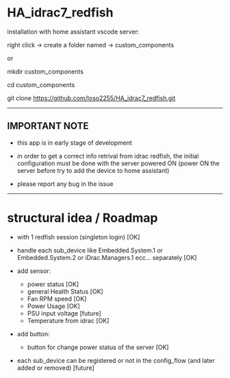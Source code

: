 # HA_idrac7_redfish

installation with home assistant vscode server:

right click -> create a folder named -> custom_components

or

mkdir custom_components

cd custom_components

git clone https://github.com/loso2255/HA_idrac7_redfish.git

-----------------------------------------------------

## IMPORTANT NOTE
- this app is in early stage of development
- in order to get a correct info retrival from idrac redfish, the initial configuration must be done with the server powered ON (power ON the server before try to add the device to home assistant)

- please report any bug in the issue


--------------------------------
# structural idea / Roadmap

- with 1 redfish session (singleton login) [OK]

- handle each sub_device like Embedded.System.1 or Embedded.System.2 or iDrac.Managers.1 ecc...
  separately [OK]

-  add sensor:
    -  power status [OK]
    -  general Health Status [OK]
    -  Fan RPM speed [OK]
    -  Power Usage [OK]
    -  PSU input voltage [future]
    -  Temperature from idrac [OK]

-  add button:
    -  button for change power status of the server [OK]
  
- each sub_device can be registered or not in the config_flow (and later added or removed)  [future]
